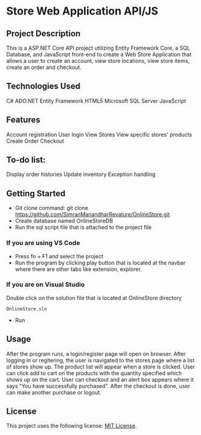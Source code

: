 # Store Web Application API/JS

## Project Description
This is a ASP.NET Core API project utilizing Entity Framework Core, a SQL Database, and JavaScript front-end to create a Web Store Application that allows a user to create an account, view store locations, view store items, create an order and checkout.

## Technologies Used
C#
ADO.NET Entity Framework
HTML5
Microsoft SQL Server
JavaScript

## Features
Account registration
User login
View Stores
View specific stores' products
Create Order
Checkout

## To-do list:

Display order histories
Update inventory
Exception handling

## Getting Started
* Git clone command: git clone https://github.com/SimranManandharRevature/OnlineStore.git
* Create database named OnlineStoreDB
* Run the sql script file that is attached to the project file

### If you are using VS Code

* Press fn + F1 and select the project 
* Run the program by clicking play button that is located at the navbar where there are other tabs like extension, explorer.

### If you are on Visual Studio
Double click on the solution file that is located at OnlineStore directory
```
OnlineStore.sln
```
* Run

## Usage
After the program runs, a login/register page will open on browser. After logging in or regitering, the user is navigated to the stores page where a list of stores show up. The product list will appear when a store is clicked. User can click add to cart on the products with the quantity specified which shows up on the cart. User can checkout and an alert box appears where it says "You have successfully purchased". After the checkout is done, user can make another purchase or logout.

## License
This project uses the following license: [MIT License](https://github.com/08162021-dotnet-uta/SimranManandharRepo1/blob/main/LICENSE).
